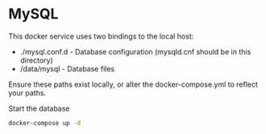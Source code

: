 # MySQL

This docker service uses two bindings to the local host:

+ ./mysql.conf.d - Database configuration (mysqld.cnf should be in this directory)
+ /data/mysql - Database files

Ensure these paths exist locally, or alter the docker-compose.yml to reflect your paths.

Start the database

```bash
docker-compose up -d
```
